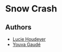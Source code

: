 # Snow Crash

## Authors
- [Lucie Houdeyer](https://github.com/HdrLucie)
- [Youva Gaudé](https://github.com/Eviber)
